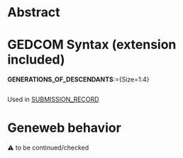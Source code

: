 ﻿# Abstract

# GEDCOM Syntax (extension included)

**GENERATIONS_OF_DESCENDANTS**:={Size=1:4}
<pre>
</pre>
Used in <a href=Ged.SUBMISSION_RECORD.md>SUBMISSION_RECORD</a><br />

# Geneweb behavior


:warning: to be continued/checked


